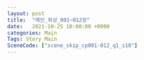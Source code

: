 ```yaml
---
layout: post
title:  "메인_회상_001~012장"
date:   2021-10-25 10:00:00 +0000
categories: Main
Tags: Story Main
SceneCode: ["scene_skip_cp001-012_q1_s10"]
---
```

